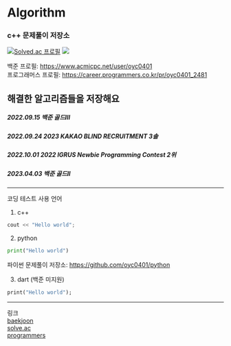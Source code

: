 # Algorithm

### c++ 문제풀이 저장소

[![Solved.ac 프로필](http://mazassumnida.wtf/api/v2/generate_badge?boj=oyc0401)](https://solved.ac/oyc0401)
<img src="http://mazandi.herokuapp.com/api?handle=oyc0401&theme=warm"/>

백준 프로필: https://www.acmicpc.net/user/oyc0401   
프로그래머스 프로필: https://career.programmers.co.kr/pr/oyc0401_2481

해결한 알고리즘들을 저장해요
---------------------
##### 2022.09.15 백준 골드III
##### 2022.09.24 2023 KAKAO BLIND RECRUITMENT 3솔
##### 2022.10.01 2022 IGRUS Newbie Programming Contest 2위
##### 2023.04.03 백준 골드II




------------
코딩 테스트 사용 언어
1. c++
``` C++
cout << "Hello world";
```
2. python
``` python
print("Hello world")
```
파이썬 문제풀이 저장소: https://github.com/oyc0401/python

3. dart (백준 미지원)
``` dart
print("Hello world");
```

-----

링크  
[baekjoon](https://www.acmicpc.net/user/oyc0401)    
[solve.ac](https://solved.ac/profile/oyc0401)  
[programmers](https://career.programmers.co.kr/pr/oyc0401_2481)
